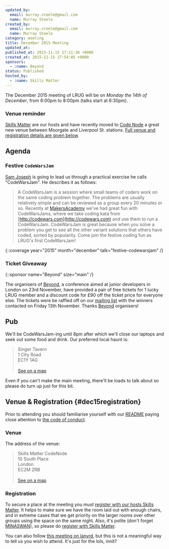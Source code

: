 ```yaml
---
updated_by:
  email: murray.steele@gmail.com
  name: Murray Steele
created_by:
  email: murray.steele@gmail.com
  name: Murray Steele
category: meeting
title: December 2015 Meeting
updated_at:
published_at: 2015-11-15 17:11:36 +0000
created_at: 2015-11-15 17:54:05 +0000
sponsors:
  - :name: Beyond
status: Published
hosted_by:
  - :name: Skills Matter
---
```


The December 2015 meeting of LRUG will be on *Monday the 14th of December*, from 6:00pm to 8:00pm (talks start at 6:30pm).

### Venue reminder

[Skills Matter](http://www.skillsmatter.com) are our hosts and have recently moved to [Code Node](https://skillsmatter.com/locations/264-skills-matter-codenode) a great new venue between Moorgate and Liverpool St. stations.  [Full venue and registration details are given below](#dec15registration).

## Agenda

### Festive `CodeWarsJam`

[Sam Joseph](https://github.com/tansaku) is going to lead us through a practical exercise he calls "CodeWarsJam".  He describes it as follows:

> A CodeWarsJam is a session where small teams of coders work on the same coding
> problem together.  The problems are usually relatively simple and can be
> reviewed as a group every 20 minutes or so.  Recently at
> [MakersAcademy](http://www.makersacademy.com/) we've had great fun with
> CodeWarsJams, where we take coding kata from [http://codewars.com](http://codewars.com)
> and use them to run a CodeWarsJam.  CodeWarsJam is great because when you
> solve a problem you get to see all the other variant solutions that others
> have coded, sorted by popularity.  Come join the festive coding fun as LRUG's
> first CodeWarsJam!

{::coverage year="2015" month="december" talk="festive-codewarsjam" /}

### Ticket Giveaway

{::sponsor name="Beyond" size="main" /}

The organisers of [Beyond](http://beyondconf.co/), a conference aimed at junior developers in London on 23rd November, have provided a pair of free tickets for 1 lucky LRUG member and a discount code for £90 off the ticket price for everyone else.  The tickets were be raffled off on our [mailing list](/mailing-list) with the winners contacted on Friday 13th November.  Thanks [Beyond](http://beyondconf.co/) organisers!

## Pub

We'll be CodeWarsJam-ing until 8pm after which we'll close our laptops and seek out some food and drink.  Our preferred local haunt is:

> Singer Tavern<br/>1 City Road<br/>EC1Y 1AG<br/><br/>[See on a map](https://goo.gl/maps/w9kPu)

Even if you can't make the main meeting, there'll be loads to talk about so please do turn up just for this bit.

## Venue & Registration {#dec15registration}

Prior to attending you should familiarise yourself with our [README](http://readme.lrug.org/) paying close attention to [the code of conduct](http://readme.lrug.org/#code-of-conduct).

### Venue

The address of the venue:

> Skills Matter CodeNode<br/>10 South Place<br/>London<br/>EC2M 2RB<br/><br/>[See on a map](https://goo.gl/maps/ONJT4)

### Registration

To secure a place at the meeting you *must* [register with our hosts Skills Matter](https://skillsmatter.com/meetups/7566-london-ruby-usergroup).  It helps to make sure we have the room laid out with enough chairs, and in extreme cases that we get priority on the larger rooms over other groups using the space on the same night.  Also, it's polite (don't forget [MINASWAN](https://en.wikipedia.org/wiki/MINASWAN)), so please do [register with Skills Matter](https://skillsmatter.com/meetups/7566-london-ruby-usergroup).

You can also follow [this meeting on lanyrd](http://lanyrd.com/2015/lrug-december/), but this is not a meaningful way to tell us you wish to attend.  It's just for the lols, innit?
